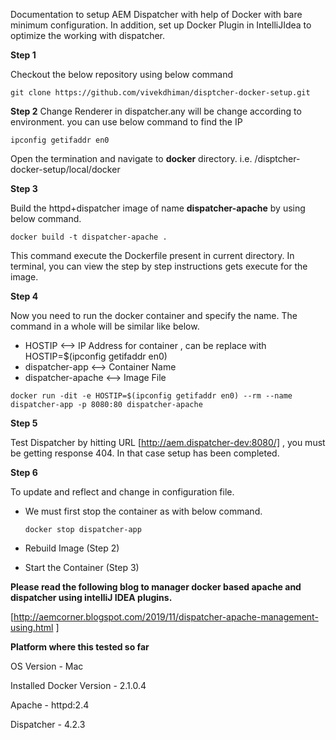 Documentation to setup AEM Dispatcher with help of Docker with bare
minimum configuration. In addition, set up Docker Plugin in IntelliJIdea
to optimize the working with dispatcher.

**Step 1**

Checkout the below repository using below command

`git clone https://github.com/vivekdhiman/disptcher-docker-setup.git`

**Step 2**
Change Renderer in dispatcher.any will be change according to
environment. you can use below command to find the IP 

`ipconfig getifaddr en0 `

Open the termination and navigate to **docker** directory.
i.e. /disptcher-docker-setup/local/docker

**Step 3**

Build the httpd+dispatcher image of name **dispatcher-apache** by using below command.

`docker build -t dispatcher-apache .`

This command execute the Dockerfile present in current directory. In
terminal, you can view the step by step instructions gets execute for
the image.

**Step 4**

Now you need to run the docker container and specify the name. The command in a whole will be similar like below.

- HOSTIP <--> IP Address for container , can be replace with HOSTIP=$(ipconfig getifaddr en0)
- dispatcher-app <--> Container Name
- dispatcher-apache <--> Image File

`docker run -dit -e HOSTIP=$(ipconfig getifaddr en0) --rm --name dispatcher-app -p 8080:80 dispatcher-apache`

**Step 5**

Test Dispatcher by hitting URL [http://aem.dispatcher-dev:8080/] , you
must be getting response 404. In that case setup has been completed.

**Step 6**

To update and reflect and change in configuration file.

- We must first stop the container as with below command.

     `docker stop dispatcher-app`
- Rebuild Image (Step 2)
- Start the Container (Step 3)   

**Please read the following blog to manager docker based apache and
dispatcher using intelliJ IDEA plugins.**

[http://aemcorner.blogspot.com/2019/11/dispatcher-apache-management-using.html 
]

**Platform where this tested so
far**

OS Version - Mac

Installed Docker Version - 2.1.0.4

Apache - httpd:2.4

Dispatcher - 4.2.3
